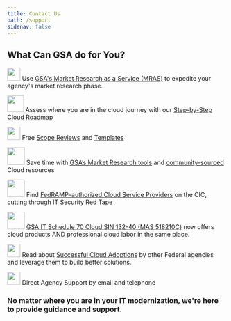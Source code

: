 ```yaml
---
title: Contact Us
path: /support
sidenav: false
---
```


## What Can GSA do for You?

<div class="grid-container">
  <div class="grid-row">
    <div class="tablet:grid-col">

<img src="../../file-invoice-solid.svg" width="30" /> Use [GSA's Market Research as a Service (MRAS)](/acquisitionguidance/marketresearch) to expedite your agency's market research phase.

   </div>
    <div class="tablet:grid-col">
    


<img src="../../tasks-solid.svg" width="38" /> Assess where you are in the cloud journey with our [Step-by-Step Cloud Roadmap](/cloudplanning/technical)    
    


  </div></div>
<div class="grid-row">
    <div class="tablet:grid-col">

<img src="../../file-alt-regular.svg" width="30" /> Free [Scope Reviews](mailto:cloudinfo@gsa.gov?subject=CIC%20Cloud%20Scope%20Review&amp;body=Please%20see%20the%20attached%20Cloud%20Scope%20for%20Review) and [Templates](/acquisitionguidance/templates) 
  
 </div>
<div class="tablet:grid-col">

 <img src="../../users-solid.svg" width="40" /> Save time with [GSA’s Market Research tools](/acquisitionguidance/marketresearch) and [community-sourced](/acquisitionguidance/helpfuldocuments) Cloud resources

</div></div>


<div class="grid-row">
    <div class="tablet:grid-col">
    

<img src="../../fedramp-logo.jpg" width="40" /> Find [FedRAMP–authorized Cloud Service Providers](/findcloud/overview) on the CIC, cutting through IT Security Red Tape  



   </div>
    <div class="tablet:grid-col">
    

    
<img src="../../gsa-70-logo.jpg" width="40" /> [GSA IT Schedule 70 Cloud SIN 132-40 (MAS 518210C)](/acquisitionguidance/acquisitionresources) now offers cloud products AND professional cloud labor in the same place.    
    
</div></div>
<div class="grid-row">
    <div class="tablet:grid-col">
    


<img src="../../glasses-solid.svg" width="30" /> Read about [Successful Cloud Adoptions](/acquisitionguidance/usecases) by other Federal agencies and leverage them to build better solutions.
    

  </div>
    <div class="tablet:grid-col">
    


<img src="../../phone-alt-solid.svg" width="30" />  Direct Agency Support by email and telephone   
    
    
   </div></div>




</div>



### No matter where you are in your IT modernization, we're here to provide guidance and support. 